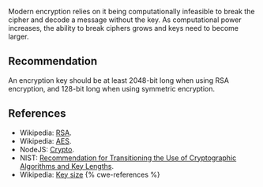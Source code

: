 Modern encryption relies on it being computationally infeasible to break the cipher and decode a message without the key. As computational power increases, the ability to break ciphers grows and keys need to become larger.


## Recommendation
An encryption key should be at least 2048-bit long when using RSA encryption, and 128-bit long when using symmetric encryption.


## References
* Wikipedia: [RSA](https://en.wikipedia.org/wiki/RSA_(cryptosystem)).
* Wikipedia: [AES](https://en.wikipedia.org/wiki/Advanced_Encryption_Standard).
* NodeJS: [Crypto](https://nodejs.org/api/crypto.html).
* NIST: [ Recommendation for Transitioning the Use of Cryptographic Algorithms and Key Lengths](https://nvlpubs.nist.gov/nistpubs/SpecialPublications/NIST.SP.800-131Ar1.pdf).
* Wikipedia: [Key size](https://en.wikipedia.org/wiki/Key_size)
{% cwe-references %}
